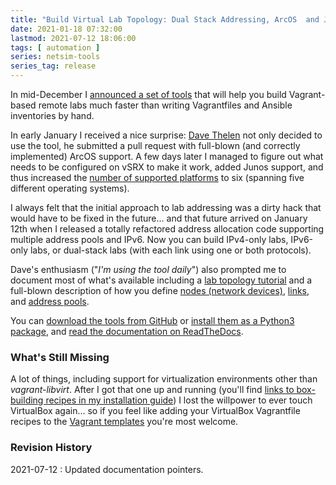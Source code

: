 ```yaml
---
title: "Build Virtual Lab Topology: Dual Stack Addressing, ArcOS  and Junos Support"
date: 2021-01-18 07:32:00
lastmod: 2021-07-12 18:06:00
tags: [ automation ]
series: netsim-tools
series_tag: release
---
```

In mid-December I [announced a set of tools](https://blog.ipspace.net/2020/12/build-labs-netsim-tools.html) that will help you build Vagrant-based remote labs much faster than writing Vagrantfiles and Ansible inventories by hand.

In early January I received a nice surprise: [Dave Thelen](https://www.linkedin.com/in/dave-thelen-10261312/) not only decided to use the tool, he submitted a pull request with full-blown (and correctly implemented) ArcOS support. A few days later I managed to figure out what needs to be configured on vSRX to make it work, added Junos support, and thus increased the [number of supported platforms](https://netsim-tools.readthedocs.io/en/latest/platforms.html) to six (spanning five different operating systems).
<!--more-->
I always felt that the initial approach to lab addressing was a dirty hack that would have to be fixed in the future... and that future arrived on January 12th when I released a totally refactored address allocation code supporting multiple address pools and IPv6. Now you can build IPv4-only labs, IPv6-only labs, or dual-stack labs (with each link using one or both protocols).

Dave's enthusiasm ("_I'm using the tool daily_") also prompted me to document most of what's available including a [lab topology tutorial](https://netsim-tools.readthedocs.io/en/latest/tutorials.html) and a full-blown description of how you define [nodes (network devices)](https://netsim-tools.readthedocs.io/en/latest/nodes.html), [links](https://netsim-tools.readthedocs.io/en/latest/links.html), and [address pools](https://netsim-tools.readthedocs.io/en/latest/addressing.html).

You can [download the tools from GitHub](https://github.com/ipspace/netsim-tools) or [install them as a Python3 package](https://netsim-tools.readthedocs.io/en/latest/install.html), and [read the documentation on ReadTheDocs](https://netsim-tools.readthedocs.io/en/latest/).

### What's Still Missing

A lot of things, including support for virtualization environments other than *vagrant-libvirt*. After I got that one up and running (you'll find [links to box-building recipes in my installation guide](https://netsim-tools.readthedocs.io/en/latest/install.html)) I lost the willpower to ever touch VirtualBox again... so if you feel like adding your VirtualBox Vagrantfile recipes to the [Vagrant templates](https://github.com/ipspace/netsim-tools/tree/master/templates/vagrant) you're most welcome.

### Revision History

2021-07-12
: Updated documentation pointers.
